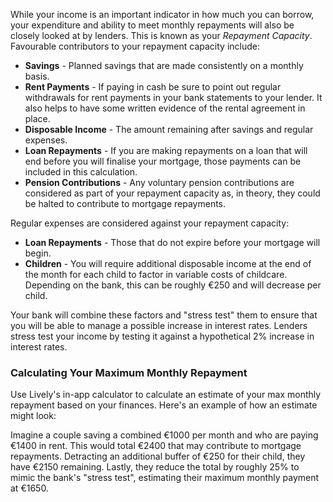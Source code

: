 While your income is an important indicator in how much you can borrow, your expenditure and ability to meet monthly repayments will also be closely looked at by lenders. 
 This is known as your *Repayment Capacity*. Favourable contributors to your repayment capacity include:
 * **Savings** - Planned savings that are made consistently on a monthly basis.
* **Rent Payments** - If paying in cash be sure to point out regular withdrawals for rent payments in your bank statements to your lender. It also helps to have some written evidence of the rental agreement in place.
* **Disposable Income** - The amount remaining after savings and regular expenses.
* **Loan Repayments** - If you are making repayments on a loan that will end before you will finalise your mortgage, those payments can be included in this calculation.
* **Pension Contributions** - Any voluntary pension contributions are considered as part of your repayment capacity as, in theory, they could be halted to contribute to mortgage repayments.

Regular expenses are considered against your repayment capacity:

* **Loan Repayments** - Those that do not expire before your mortgage will begin.
* **Children** - You will require additional disposable income at the end of the month for each child to factor in variable costs of childcare. 
 Depending on the bank, this can be roughly €250 and will decrease per child.

Your bank will combine these factors and "stress test" them to ensure that you will be able to manage a possible increase in interest rates.
 Lenders stress test your income by testing it against a hypothetical 2% increase in interest rates. 
 

### Calculating Your Maximum Monthly Repayment

Use Lively's in-app calculator to calculate an estimate of your max monthly repayment based on your finances. 
 Here's an example of how an estimate might look: 

Imagine a couple saving a combined €1000 per month and who are paying €1400 in rent.
 This would total €2400 that may contribute to mortgage repayments. Detracting an additional buffer of €250 for their child, they have €2150 remaining. 
 Lastly, they reduce the total by roughly 25% to mimic the bank's "stress test", estimating their maximum monthly payment at €1650. 
 